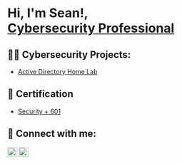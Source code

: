 <h1>Hi, I'm Sean!, <br/> <a href="https://www.linkedin.com/in/seanblink/">Cybersecurity Professional</a> </h1>

<h2>👨‍💻 Cybersecurity Projects:</h2>

- [Active Directory Home Lab](https://github.com/joshmadakor1/Algorithms-Practice)


<h2>📜 Certification</h2>

- [Security + 601](https://www.credly.com/badges/c74881b9-b5e7-4ae7-909c-e49f96e81169/public_url)

<h2> 🤳 Connect with me:</h2>


[<img align="left" alt="JoshMadakor | LinkedIn" width="22px" src="https://cdn.jsdelivr.net/npm/simple-icons@v3/icons/linkedin.svg" />][linkedin]
[<img align="left" alt="JoshMadakor | Instagram" width="22px" src="https://cdn.jsdelivr.net/npm/simple-icons@v3/icons/instagram.svg" />][instagram]



[instagram]: https://www.instagram.com/reactsean/
[linkedin]: https://www.linkedin.com/in/seanblink/

